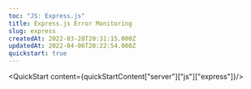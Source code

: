 ```yaml
---
toc: "JS: Express.js"
title: Express.js Error Monitoring
slug: express
createdAt: 2022-03-28T20:31:15.000Z
updatedAt: 2022-04-06T20:22:54.000Z
quickstart: true
---
```


<QuickStart content={quickStartContent["server"]["js"]["express"]}/>
